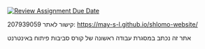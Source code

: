 [![Review Assignment Due Date](https://classroom.github.com/assets/deadline-readme-button-22041afd0340ce965d47ae6ef1cefeee28c7c493a6346c4f15d667ab976d596c.svg)](https://classroom.github.com/a/89IMDEJr)

207939059
קישור לאתר: https://may-s-l.github.io/shlomo-website/

אתר זה נכתב במסגרת עבודה ראשונה של קורס סביבות פיתוח באינטרנט

